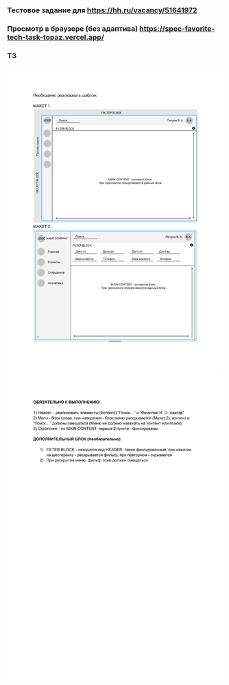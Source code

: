 ### Тестовое задание для https://hh.ru/vacancy/51641972
### Просмотр в браузере (без адаптива) https://spec-favorite-tech-task-topaz.vercel.app/
### ТЗ  
![Страница 1](test-task-1.jpg)
![Страница 2](test-task-2.jpg)

